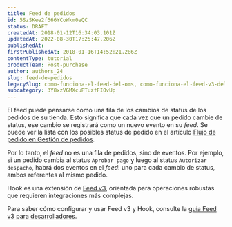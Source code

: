 ```yaml
---
title: Feed de pedidos
id: 5SzSKee2f666YCoWkm0eQC
status: DRAFT
createdAt: 2018-01-12T16:34:03.101Z
updatedAt: 2022-08-30T17:25:47.206Z
publishedAt: 
firstPublishedAt: 2018-01-16T14:52:21.286Z
contentType: tutorial
productTeam: Post-purchase
author: authors_24
slug: feed-de-pedidos
legacySlug: como-funciona-el-feed-del-oms, como-funciona-el-feed-v3-del-modulo-de-gestion-de-pedidos
subcategory: 3Y8xzVGMXcuPTuzfFI0vUp
---
```


El feed puede pensarse como una fila de los cambios de status de los pedidos de su tienda. Esto significa que cada vez que un pedido cambie de status, ese cambio se registrará como un nuevo evento en su _feed_. Se puede ver la lista con los posibles status de pedido en el artículo [Flujo de pedido en Gestión de pedidos](https://help.vtex.com/es/tutorial/fluxo-de-pedido/#entiendo-los-estados).

Por lo tanto, el _feed_ no es una fila de pedidos, sino de eventos. Por ejemplo, si un pedido cambia al status `Aprobar pago` y luego al status `Autorizar despacho`, habrá dos eventos en el _feed_: uno para cada cambio de status, ambos referentes al mismo pedido.

Hook es una extensión de [Feed v3](https://help.vtex.com/es/tutorial/configurar-feed-v3-del-modulo-de-gestion-de-pedidos--5qDml3cQypWDRTgw69s4C1), orientada para operaciones robustas que requieren integraciones más complejas.

Para saber cómo configurar y usar Feed v3 y Hook, consulte la [guía Feed v3 para desarrolladores](https://developers.vtex.com/vtex-rest-api/docs/feed-v3-1).

